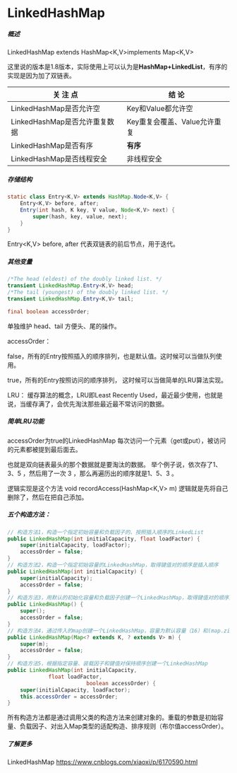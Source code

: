 # LinkedHashMap

##### 概述

LinkedHashMap extends HashMap<K,V>implements Map<K,V>

这里说的版本是1.8版本，实际使用上可以认为是**HashMap+LinkedList**，有序的实现是因为加了双链表。

| **关  注  点**                | **结    论**                 |
| ----------------------------- | ---------------------------- |
| LinkedHashMap是否允许空       | Key和Value都允许空           |
| LinkedHashMap是否允许重复数据 | Key重复会覆盖、Value允许重复 |
| LinkedHashMap是否有序         | **有序**                     |
| LinkedHashMap是否线程安全     | 非线程安全                   |

##### 存储结构

````java
static class Entry<K,V> extends HashMap.Node<K,V> {    
	Entry<K,V> before, after;    
	Entry(int hash, K key, V value, Node<K,V> next) {        
		super(hash, key, value, next);    
	}
}
````

 Entry<K,V> before, after 代表双链表的前后节点，用于迭代。

##### 其他变量

```java
/*The head (eldest) of the doubly linked list. */
transient LinkedHashMap.Entry<K,V> head;
/*The tail (youngest) of the doubly linked list. */
transient LinkedHashMap.Entry<K,V> tail;

final boolean accessOrder;
```

单独维护 head、tail 方便头、尾的操作。

accessOrder：

false，所有的Entry按照插入的顺序排列，也是默认值。这时候可以当做队列使用。

true，所有的Entry按照访问的顺序排列， 这时候可以当做简单的LRU算法实现。

LRU： 缓存算法的概念，LRU即Least Recently Used，最近最少使用，也就是说，当缓存满了，会优先淘汰那些最近最不常访问的数据。

##### 简单LRU功能

accessOrder为true的LinkedHashMap 每次访问一个元素（get或put），被访问的元素都被提到最后面去。

也就是双向链表最头的那个数据就是要淘汰的数据。 举个例子说，依次存了1、3、5 ，然后用了一次 3 ，那么再遍历出的顺序就是1、5、3 。

逻辑实现是这个方法 void recordAccess(HashMap<K,V> m)   逻辑就是先将自己删除了，然后在把自己添加。

##### 五个构造方法： 

````java
// 构造方法1，构造一个指定初始容量和负载因子的、按照插入顺序的LinkedList
public LinkedHashMap(int initialCapacity, float loadFactor) {
    super(initialCapacity, loadFactor);
    accessOrder = false;
}
// 构造方法2，构造一个指定初始容量的LinkedHashMap，取得键值对的顺序是插入顺序
public LinkedHashMap(int initialCapacity) {
    super(initialCapacity);
    accessOrder = false;
}
// 构造方法3，用默认的初始化容量和负载因子创建一个LinkedHashMap，取得键值对的顺序是插入顺序
public LinkedHashMap() {
    super();
    accessOrder = false;
}
// 构造方法4，通过传入的map创建一个LinkedHashMap，容量为默认容量（16）和(map.zise()/DEFAULT_LOAD_FACTORY)+1的较大者，装载因子为默认值
public LinkedHashMap(Map<? extends K, ? extends V> m) {
    super(m);
    accessOrder = false;
}
// 构造方法5，根据指定容量、装载因子和键值对保持顺序创建一个LinkedHashMap
public LinkedHashMap(int initialCapacity,
             float loadFactor,
                         boolean accessOrder) {
    super(initialCapacity, loadFactor);
    this.accessOrder = accessOrder;
}
````

所有构造方法都是通过调用父类的构造方法来创建对象的。重载的参数是初始容量、负载因子、对出入Map类型的适配构造、排序规则（布尔值accessOrder）。



##### 了解更多

LinkedHashMap https://www.cnblogs.com/xiaoxi/p/6170590.html